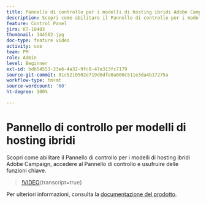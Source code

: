 ```yaml
---
title: Pannello di controllo per i modelli di hosting ibridi Adobe Campaign
description: Scopri come abilitare il Pannello di controllo per i modelli di hosting ibridi, accedere al Pannello di controllo e usufruire delle funzioni chiave.
feature: Control Panel
jira: KT-10483
thumbnail: 344502.jpg
doc-type: feature video
activity: use
team: PM
role: Admin
level: Beginner
exl-id: bdb54553-23e6-4a32-9fc8-47a313fc7179
source-git-commit: 81c5210502e719d6dfe0a000c511e3da4b17275a
workflow-type: tm+mt
source-wordcount: '60'
ht-degree: 100%

---
```


# Pannello di controllo per modelli di hosting ibridi

Scopri come abilitare il Pannello di controllo per i modelli di hosting ibridi Adobe Campaign, accedere al Pannello di controllo e usufruire delle funzioni chiave.

>[!VIDEO](https://video.tv.adobe.com/v/344502?learn=on){transcript=true}

Per ulteriori informazioni, consulta la [documentazione del prodotto](https://experienceleague.adobe.com/docs/control-panel/using/performance-monitoring/external-accounts.html?lang=it).
